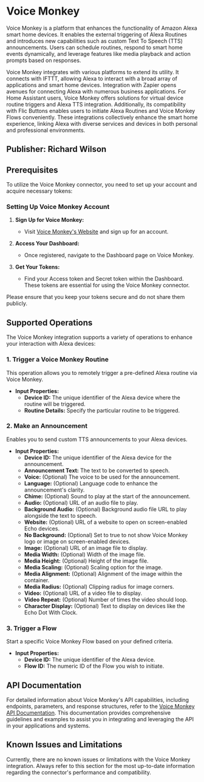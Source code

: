# Voice Monkey

Voice Monkey is a platform that enhances the functionality of Amazon Alexa smart home devices. It enables the external triggering of Alexa Routines and introduces new capabilities such as custom Text To Speech (TTS) announcements. Users can schedule routines, respond to smart home events dynamically, and leverage features like media playback and action prompts based on responses.

Voice Monkey integrates with various platforms to extend its utility. It connects with IFTTT, allowing Alexa to interact with a broad array of applications and smart home devices. Integration with Zapier opens avenues for connecting Alexa with numerous business applications. For Home Assistant users, Voice Monkey offers solutions for virtual device routine triggers and Alexa TTS integration. Additionally, its compatibility with Flic Buttons enables users to initiate Alexa Routines and Voice Monkey Flows conveniently. These integrations collectively enhance the smart home experience, linking Alexa with diverse services and devices in both personal and professional environments.

## Publisher: Richard Wilson

## Prerequisites

To utilize the Voice Monkey connector, you need to set up your account and acquire necessary tokens:

### Setting Up Voice Monkey Account

1. **Sign Up for Voice Monkey:**
   - Visit [Voice Monkey's Website](https://voicemonkey.io) and sign up for an account.

2. **Access Your Dashboard:**
   - Once registered, navigate to the Dashboard page on Voice Monkey.

3. **Get Your Tokens:**
   - Find your Access token and Secret token within the Dashboard. These tokens are essential for using the Voice Monkey connector.

Please ensure that you keep your tokens secure and do not share them publicly.

## Supported Operations

The Voice Monkey integration supports a variety of operations to enhance your interaction with Alexa devices:

### 1. Trigger a Voice Monkey Routine

This operation allows you to remotely trigger a pre-defined Alexa routine via Voice Monkey.

- **Input Properties:**
  - **Device ID:** The unique identifier of the Alexa device where the routine will be triggered.
  - **Routine Details:** Specify the particular routine to be triggered.

### 2. Make an Announcement

Enables you to send custom TTS announcements to your Alexa devices.

- **Input Properties:**
  - **Device ID:** The unique identifier of the Alexa device for the announcement.
  - **Announcement Text:** The text to be converted to speech.
  - **Voice:** (Optional) The voice to be used for the announcement.
  - **Language:** (Optional) Language code to enhance the announcement's clarity.
  - **Chime:** (Optional) Sound to play at the start of the announcement.
  - **Audio:** (Optional) URL of an audio file to play.
  - **Background Audio:** (Optional) Background audio file URL to play alongside the text to speech.
  - **Website:** (Optional) URL of a website to open on screen-enabled Echo devices.
  - **No Background:** (Optional) Set to true to not show Voice Monkey logo or image on screen-enabled devices.
  - **Image:** (Optional) URL of an image file to display.
  - **Media Width:** (Optional) Width of the image file.
  - **Media Height:** (Optional) Height of the image file.
  - **Media Scaling:** (Optional) Scaling option for the image.
  - **Media Alignment:** (Optional) Alignment of the image within the container.
  - **Media Radius:** (Optional) Clipping radius for image corners.
  - **Video:** (Optional) URL of a video file to display.
  - **Video Repeat:** (Optional) Number of times the video should loop.
  - **Character Display:** (Optional) Text to display on devices like the Echo Dot With Clock.

### 3. Trigger a Flow

Start a specific Voice Monkey Flow based on your defined criteria.

- **Input Properties:**
  - **Device ID:** The unique identifier of the Alexa device.
  - **Flow ID:** The numeric ID of the Flow you wish to initiate.

## API Documentation

For detailed information about Voice Monkey's API capabilities, including endpoints, parameters, and response structures, refer to the [Voice Monkey API Documentation](https://voicemonkey.io/docs). This documentation provides comprehensive guidelines and examples to assist you in integrating and leveraging the API in your applications and systems.

## Known Issues and Limitations

Currently, there are no known issues or limitations with the Voice Monkey integration. Always refer to this section for the most up-to-date information regarding the connector's performance and compatibility.